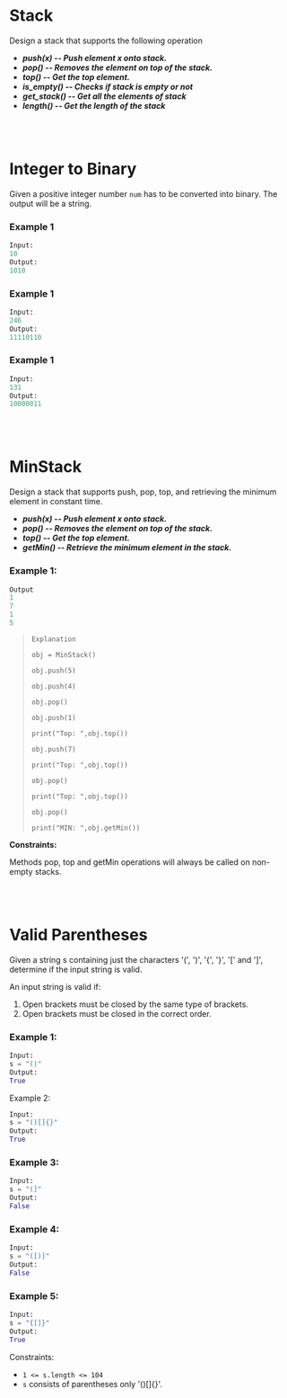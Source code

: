 # Stack

Design a stack that supports the following operation

- ___push(x) -- Push element x onto stack.___
- ___pop() -- Removes the element on top of the stack.___
- ___top() -- Get the top element.___
- ___is_empty() -- Checks if stack is empty or not___
- ___get_stack() -- Get all the elements of stack___
- ___length() -- Get the length of the stack___

<br><br>

# Integer to Binary

Given a positive integer number `num` has to be converted into binary. The output will be a string.

### Example 1
``` python
Input: 
10
Output:
1010
```
### Example 1
``` python
Input: 
246
Output:
11110110
```
### Example 1
``` python
Input: 
131
Output:
10000011
```

<br><br>

 




# MinStack

Design a stack that supports push, pop, top, and retrieving the minimum element in constant time.

- ___push(x) -- Push element x onto stack.___
- ___pop() -- Removes the element on top of the stack.___
- ___top() -- Get the top element.___
- ___getMin() -- Retrieve the minimum element in the stack.___
 

### Example 1:
``` python
Output
1
7
1
5
```

>`Explanation`
>
> `obj = MinStack()`
>
>`obj.push(5)`
>
>`obj.push(4)`
>
>`obj.pop()`
>
>`obj.push(1)`
>
>`print("Top: ",obj.top())`
>
>`obj.push(7)`
>
>`print("Top: ",obj.top())`
>
>`obj.pop()`
>
>`print("Top: ",obj.top())`
>
>`obj.pop()`
>
>`print("MIN: ",obj.getMin())`
 

__Constraints:__

Methods pop, top and getMin operations will always be called on non-empty stacks.

<br><br>

# Valid Parentheses

Given a string s containing just the characters '(', ')', '{', '}', '[' and ']', determine if the input string is valid.

An input string is valid if:

1. Open brackets must be closed by the same type of brackets.
2. Open brackets must be closed in the correct order.
 

### Example 1:
``` python
Input: 
s = "()"
Output: 
True
```
Example 2:
``` python
Input: 
s = "()[]{}"
Output: 
True
```
### Example 3:
``` python
Input: 
s = "(]"
Output: 
False
```
### Example 4:
``` python
Input: 
s = "([)]"
Output: 
False
```
### Example 5:
``` python
Input: 
s = "{[]}"
Output: 
True
```
 

Constraints:

- `1 <= s.length <= 104`
- `s` consists of parentheses only '()[]{}'.

